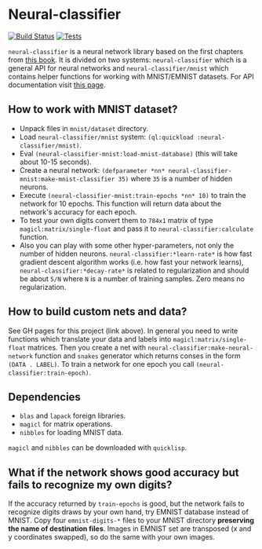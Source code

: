 # Neural-classifier
[![Build Status](https://api.cirrus-ci.com/github/shamazmazum/neural-classifier.svg)](https://cirrus-ci.com/github/shamazmazum/neural-classifier)
[![Tests](https://github.com/shamazmazum/neural-classifier/actions/workflows/test.yml/badge.svg)](https://github.com/shamazmazum/neural-classifier/actions/workflows/test.yml)

`neural-classifier` is a neural network library based on the first chapters
from [this book](http://neuralnetworksanddeeplearning.com/). It is divided on
two systems: `neural-classifier` which is a general API for neural networks
and `neural-classifier/mnist` which contains helper functions for working with
MNIST/EMNIST datasets. For API documentation visit
[this page](http://shamazmazum.github.io/neural-classifier).

## How to work with MNIST dataset?

* Unpack files in `mnist/dataset` directory.
* Load `neural-classifier/mnist` system: `(ql:quickload
  :neural-classifier/mnist)`.
* Eval `(neural-classifier-mnist:load-mnist-database)` (this will take about
  10-15 seconds).
* Create a neural network: `(defparameter *nn*
  neural-classifier-mnist:make-mnist-classifier 35)` where `35` is a number of
  hidden neurons.
* Execute `(neural-classifier-mnist:train-epochs *nn* 10)` to train the network
  for 10 epochs. This function will return data about the network's accuracy for
  each epoch.
* To test your own digits convert them to `784x1` matrix of type
  `magicl:matrix/single-float` and pass it to `neural-classifier:calculate`
  function.
* Also you can play with some other hyper-parameters, not only the number of
  hidden neurons. `neural-classifier:*learn-rate*` is how fast gradient descent
  algorithm works (i.e. how fast your network learns),
  `neural-classifier:*decay-rate*` is related to regularization and should be
  about `5/N` where `N` is a number of training samples. Zero means no
  regularization.

## How to build custom nets and data?

See GH pages for this project (link above). In general you need to write
functions which translate your data and labels into `magicl:matrix/single-float`
matrices. Then you create a net with `neural-classifier:make-neural-network`
function and `snakes` generator which returns conses in the form `(DATA
. LABEL)`. To train a network for one epoch you call
`(neural-classifier:train-epoch)`.

## Dependencies

* `blas` and `lapack` foreign libraries.
* `magicl` for matrix operations.
* `nibbles` for loading MNIST data.

`magicl` and `nibbles` can be downloaded with `quicklisp`.

## What if the network shows good accuracy but fails to recognize my own digits?

If the accuracy returned by `train-epochs` is good, but the network fails to
recognize digits draws by your own hand, try EMNIST database instead of
MNIST. Copy four `emnist-digits-*` files to your MNIST directory **preserving
the name of destination files**. Images in EMNIST set are transposed (x and y
coordinates swapped), so do the same with your own images.
